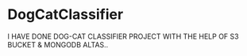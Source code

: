 # DogCatClassifier
I HAVE DONE DOG-CAT CLASSIFIER PROJECT WITH THE HELP OF S3 BUCKET &amp; MONGODB ALTAS..
